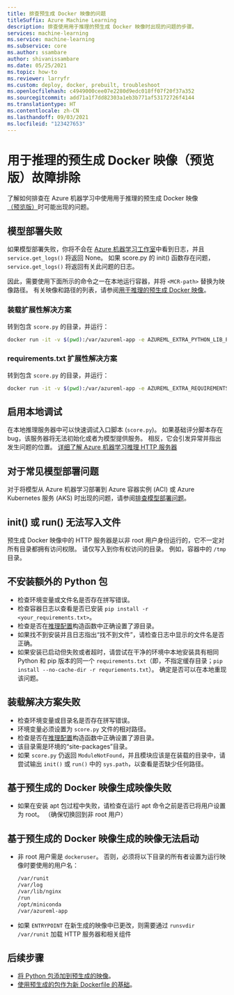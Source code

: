 ```yaml
---
title: 排查预生成 Docker 映像的问题
titleSuffix: Azure Machine Learning
description: 排查使用用于推理的预生成 Docker 映像时出现的问题的步骤。
services: machine-learning
ms.service: machine-learning
ms.subservice: core
ms.author: ssambare
author: shivanissambare
ms.date: 05/25/2021
ms.topic: how-to
ms.reviewer: larryfr
ms.custom: deploy, docker, prebuilt, troubleshoot
ms.openlocfilehash: c4949000cee07e2280d9edc018ff07f20f37a352
ms.sourcegitcommit: add71a1f7dd82303a1eb3b771af53172726f4144
ms.translationtype: HT
ms.contentlocale: zh-CN
ms.lasthandoff: 09/03/2021
ms.locfileid: "123427653"
---
```

# <a name="troubleshooting-prebuilt-docker-images-for-inference-preview"></a>用于推理的预生成 Docker 映像（预览版）故障排除

了解如何排查在 Azure 机器学习中使用用于推理的预生成 Docker 映像[（预览版）](https://azure.microsoft.com/support/legal/preview-supplemental-terms/)时可能出现的问题。

## <a name="model-deployment-failed"></a>模型部署失败

如果模型部署失败，你将不会在 [Azure 机器学习工作室](https://ml.azure.com/)中看到日志，并且 `service.get_logs()` 将返回 None。
如果 score.py 的 init() 函数存在问题，`service.get_logs()` 将返回有关此问题的日志。

因此，需要使用下面所示的命令之一在本地运行容器，并将 `<MCR-path>` 替换为映像路径。 有关映像和路径的列表，请参阅[用于推理的预生成 Docker 映像](concept-prebuilt-docker-images-inference.md)。

### <a name="mounting-extensibility-solution"></a>装载扩展性解决方案

转到包含 `score.py` 的目录，并运行：

```bash
docker run -it -v $(pwd):/var/azureml-app -e AZUREML_EXTRA_PYTHON_LIB_PATH="myenv/lib/python3.7/site-packages" <mcr-path>
```

### <a name="requirementstxt-extensibility-solution"></a>requirements.txt 扩展性解决方案

转到包含 `score.py` 的目录，并运行：

```bash
docker run -it -v $(pwd):/var/azureml-app -e AZUREML_EXTRA_REQUIREMENTS_TXT="requirements.txt" <mcr-path>
```

## <a name="enable-local-debugging"></a>启用本地调试

在本地推理服务器中可以快速调试入口脚本 (`score.py`)。 如果基础评分脚本存在 bug，该服务器将无法初始化或者为模型提供服务。 相反，它会引发异常并指出发生问题的位置。 [详细了解 Azure 机器学习推理 HTTP 服务器](how-to-inference-server-http.md)

## <a name="for-common-model-deployment-issues"></a>对于常见模型部署问题

对于将模型从 Azure 机器学习部署到 Azure 容器实例 (ACI) 或 Azure Kubernetes 服务 (AKS) 时出现的问题，请参阅[排查模型部署问题](how-to-troubleshoot-deployment.md)。

## <a name="init-or-run-failing-to-write-a-file"></a>init() 或 run() 无法写入文件

预生成 Docker 映像中的 HTTP 服务器是以非 root 用户身份运行的，它不一定对所有目录都拥有访问权限。 请仅写入到你有权访问的目录。 例如，容器中的 `/tmp` 目录。

## <a name="extra-python-packages-not-installed"></a>不安装额外的 Python 包

* 检查环境变量或文件名是否存在拼写错误。
* 检查容器日志以查看是否已安装 `pip install -r <your_requirements.txt>`。
* 检查是否在[推理配置](/python/api/azureml-core/azureml.core.model.inferenceconfig#constructor)构造函数中正确设置了源目录。
* 如果找不到安装并且日志指出“找不到文件”，请检查日志中显示的文件名是否正确。
* 如果安装已启动但失败或者超时，请尝试在干净的环境中本地安装具有相同 Python 和 pip 版本的同一个 `requirements.txt`（即，不指定缓存目录；`pip install --no-cache-dir -r requriements.txt`）。 确定是否可以在本地重现该问题。

## <a name="mounting-solution-failed"></a>装载解决方案失败

* 检查环境变量或目录名是否存在拼写错误。
* 环境变量必须设置为 `score.py` 文件的相对路径。
* 检查是否在[推理配置](/python/api/azureml-core/azureml.core.model.inferenceconfig#constructor)构造函数中正确设置了源目录。
* 该目录需是环境的“site-packages”目录。
* 如果 `score.py` 仍返回 `ModuleNotFound`，并且模块应该是在装载的目录中，请尝试输出 `init()` 或 `run()` 中的 `sys.path`，以查看是否缺少任何路径。

## <a name="building-an-image-based-on-the-prebuilt-docker-image-failed"></a>基于预生成的 Docker 映像生成映像失败

* 如果在安装 apt 包过程中失败，请检查在运行 apt 命令之前是否已将用户设置为 root。 （确保切换回到非 root 用户） 

## <a name="image-built-based-on-the-prebuilt-docker-image-cant-boot-up"></a>基于预生成的 Docker 映像生成的映像无法启动

* 非 root 用户需是 `dockeruser`。 否则，必须将以下目录的所有者设置为运行映像时要使用的用户名：

    ```bash
    /var/runit
    /var/log
    /var/lib/nginx
    /run
    /opt/miniconda
    /var/azureml-app
    ```

* 如果 `ENTRYPOINT` 在新生成的映像中已更改，则需要通过 `runsvdir /var/runit` 加载 HTTP 服务器和相关组件

## <a name="next-steps"></a>后续步骤

* [将 Python 包添加到预生成的映像](how-to-prebuilt-docker-images-inference-python-extensibility.md)。
* [使用预生成的包作为新 Dockerfile 的基础](how-to-extend-prebuilt-docker-image-inference.md)。